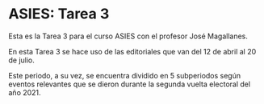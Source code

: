 # ASIES: Tarea 3

Esta es la Tarea 3 para el curso ASIES con el profesor José Magallanes.

En esta Tarea 3 se hace uso de las editoriales que van del 12 de abril al 20 de julio.

Este periodo, a su vez, se encuentra dividido en 5 subperiodos según eventos relevantes
que se dieron durante la segunda vuelta electoral del año 2021.

```{tableofcontents}
```
